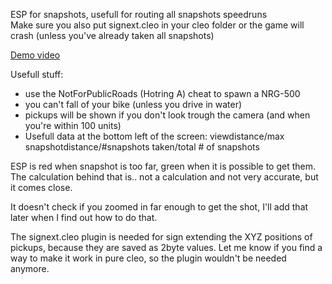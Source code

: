ESP for snapshots, usefull for routing all snapshots speedruns  
Make sure you also put signext.cleo in your cleo folder or the game will crash (unless you've already taken all snapshots)  

[Demo video](https://youtu.be/F3fbW10hvOk)
  
Usefull stuff:
* use the NotForPublicRoads (Hotring A) cheat to spawn a NRG-500
* you can't fall of your bike (unless you drive in water)
* pickups will be shown if you don't look trough the camera (and when you're within 100 units)
* Usefull data at the bottom left of the screen: viewdistance/max snapshotdistance/#snapshots taken/total # of snapshots
  
ESP is red when snapshot is too far, green when it is possible to get them.  
The calculation behind that is.. not a calculation and not very accurate, but it comes close.  
  
It doesn't check if you zoomed in far enough to get the shot, I'll add that later when I find out how to do that.  
  
The signext.cleo plugin is needed for sign extending the XYZ positions of pickups, because they are saved as 2byte values. Let me know if you find a way to make it work in pure cleo, so the plugin wouldn't be needed anymore.

